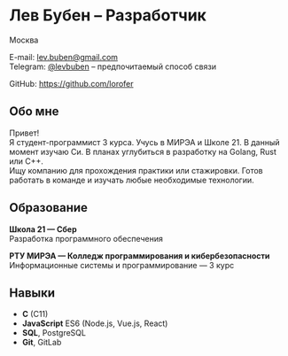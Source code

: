 # Лев Бубен – Разработчик

Москва

E-mail: lev.buben@gmail.com  
Telegram: [@levbuben](https://t.me/levbuben) – предпочитаемый способ связи

GitHub: https://github.com/lorofer

## Обо мне

Привет!  
Я студент-программист 3 курса. Учусь в МИРЭА и Школе 21. В данный момент изучаю Си. В планах углубиться в разработку на Golang, Rust или C++.  
Ищу компанию для прохождения практики или стажировки. Готов работать в команде и изучать любые необходимые технологии.

## Образование

**Школа 21 — Сбер**  
Разработка программного обеспечения

**РТУ МИРЭА — Колледж программирования и кибербезопасности**  
Информационные системы и программирование — 3 курс

## Навыки

- **C** (C11)
- **JavaScript** ES6 (Node.js, Vue.js, React)
- **SQL**, PostgreSQL
- **Git**, GitLab
